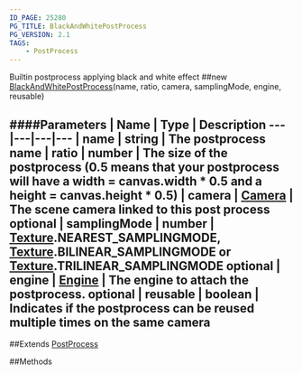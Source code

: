 ```yaml
---
ID_PAGE: 25280
PG_TITLE: BlackAndWhitePostProcess
PG_VERSION: 2.1
TAGS:
    - PostProcess
---
```


Builtin postprocess applying black and white effect
##new [BlackAndWhitePostProcess](/classes/BlackAndWhitePostProcess)(name, ratio, camera, samplingMode, engine, reusable)

####Parameters
 | Name | Type | Description
---|---|---|---
 | name | string | The postprocess name
 | ratio | number | The size of the postprocess (0.5 means that your postprocess will have a width = canvas.width * 0.5 and a height = canvas.height * 0.5)
 | camera | [Camera](/classes/Camera) | The scene camera linked to this post process
optional | samplingMode | number | [Texture](/classes/Texture).NEAREST_SAMPLINGMODE, [Texture](/classes/Texture).BILINEAR_SAMPLINGMODE or [Texture](/classes/Texture).TRILINEAR_SAMPLINGMODE
optional | engine | [Engine](/classes/Engine) | The engine to attach the postprocess.
optional | reusable | boolean | Indicates if the postprocess can be reused multiple times on the same camera
---

##Extends
 [PostProcess](/classes/PostProcess)


##Methods
